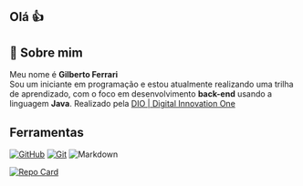 ## Olá 👍
## 🚀 Sobre mim
Meu nome é **Gilberto Ferrari**<br/>
Sou um iniciante em programação e estou atualmente realizando uma trilha de aprendizado, com o foco em desenvolvimento **back-end** usando a linguagem **Java**. Realizado pela [DIO | Digital Innovation One](https://www.dio.me/)

## Ferramentas
[![GitHub](https://img.shields.io/badge/GitHub-000?style=for-the-badge&logo=github&logoColor=30A3DC)](https://docs.github.com/)
[![Git](https://img.shields.io/badge/Git-000?style=for-the-badge&logo=git&logoColor=E94D5F)](https://git-scm.com/doc)
![Markdown](https://img.shields.io/badge/Markdown-000?style=for-the-badge&logo=markdown)

[![Repo Card](https://github-readme-stats.vercel.app/api/pin/?username=gilbertoferrari&repo=gilbertoferrari&bg_color=000&border_color=30A3DC&show_icons=true&icon_color=30A3DC&title_color=E94D5F&text_color=FFF)](https://github.com/gilbertoferrar/gilbertoferrari)